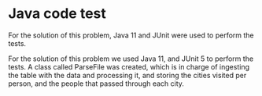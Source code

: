 # Java code test 
For the solution of this problem, Java 11 and JUnit were used to perform the tests.

For the solution of this problem we used Java 11, and JUnit 5 to perform the tests. A class called ParseFile was created, which is in charge of ingesting the table with the data and processing it, and storing the cities visited per person, and the people that passed through each city.